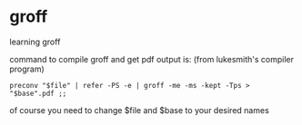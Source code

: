 # groff
learning groff

command to compile groff and get pdf output is: (from lukesmith's compiler program)
```
preconv "$file" | refer -PS -e | groff -me -ms -kept -Tps > "$base".pdf ;;
```
of course you need to change $file and $base to your desired names
